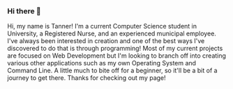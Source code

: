 ### Hi there 👋  <br>

<!--
**tannerwatmough/tannerwatmough** is a ✨ _special_ ✨ repository because its `README.md` (this file) appears on your GitHub profile.

Here are some ideas to get you started:

- 🔭 I’m currently working on ...
- 🌱 I’m currently learning ...
- 👯 I’m looking to collaborate on ...
- 🤔 I’m looking for help with ...
- 💬 Ask me about ...
- 📫 How to reach me: ...
- 😄 Pronouns: ...
- ⚡ Fun fact: ...
-->

Hi, my name is Tanner! I'm a current Computer Science student in University, a Registered Nurse, and an experienced municipal employee. I've always been interested in creation and one of the best ways I've discovered to do that is through programming! Most of my current projects are focused on Web Development but I'm looking to branch off into creating various other applications such as my own Operating System and Command Line. A little much to bite off for a beginner, so it'll be a bit of a journey to get there. Thanks for checking out my page!
